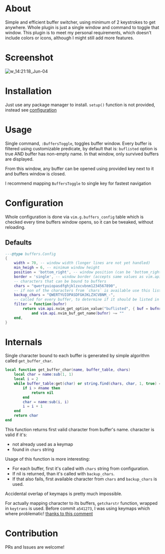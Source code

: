 # About
Simple and efficient buffer switcher, using minimum of 2 keystrokes to get anywhere.
Whole plugin is just a single window and command to toggle that window.
This plugin is to meet my personal requirements, which doesn't include colors or icons, although I might still add more features.

# Screenshot
![w_14:21:18_Jun-04](https://github.com/user-attachments/assets/5eb9b122-21aa-4624-93fc-3ace0b58091c)

# Installation
Just use any package manager to install.
`setup()` function is not provided, instead see [configuration](#configuration)

# Usage
Single command, `:BuffersToggle`, toggles buffer window.
Every buffer is filtered using customizable predicate,
by default that is: `buflisted` option is true AND buffer has non-empty name.
In that window, only survived buffers are displayed.

From this window, any buffer can be opened using provided key next to it and buffers window is closed.

I recommend mapping `BuffersToggle` to single key for fastest navigation

# Configuration
Whole configuration is done via `vim.g.buffers_config` table which is checked every time buffers window opens,
so it can be tweaked, without reloading.
## Defaults
```lua
---@type buffers.Config
{
	width = 70, -- window width (longer lines are not yet handled)
	min_heigh = 6, -- minimum window height
	position = 'bottom_right', -- window position (can be 'bottom_right', 'top_right' or 'center')
	border = 'single', -- window border (accepts same values as vim.api.keyset.win_config.border)
	-- characters that can be bound to buffers
	chars = "qwertyuiopasdfghjklzxcvbnm1234567890",
	-- if non of the characters from `chars` is available use this list (see #internals for more info)
	backup_chars = "QWERTYUIOPASDFGHJKLZXCVBNM_-",
	-- called for every buffer, to determine if it should be listed in buffers window
	filter = function(bufnr)
		return vim.api.nvim_get_option_value("buflisted", { buf = bufnr })
			and vim.api.nvim_buf_get_name(bufnr) ~= ""
	end,
}
```

# Internals
Single character bound to each buffer is generated by simple algorithm called `get_buffer_char`.
```lua
local function get_buffer_char(name, buffer_table, chars)
	local char = name:sub(1, 1)
	local i = 2
	while buffer_table:get(char) or string.find(chars, char, 1, true) == nil do
		if i > #name then
			return nil
		end
		char = name:sub(i, i)
		i = i + 1
	end
	return char
end
```
This function returns first valid character from buffer's name.
character is valid if it's:
- not already used as a keymap
- found in `chars` string

Usage of this function is more interesting:
- For each buffer, first it's called with `chars` string from configuration.
- If nil is returned, than it's called with `backup_chars`.
- If that also fails, first available character from `chars` and `backup_chars` is used.

Accidental overlap of keymaps is pretty much impossible.

For actually mapping character to its buffers, `getcharstr` function, wrapped in `keytrans` is used.
Before commit `a541273`, I was using keymaps which where problematic!
[thanks to this comment](https://www.reddit.com/r/neovim/comments/1lhuqgp/comment/mzaa6u5/?utm_source=share&utm_medium=web3x&utm_name=web3xcss&utm_term=1&utm_content=share_button)

# Contribution
PRs and Issues are welcome!
